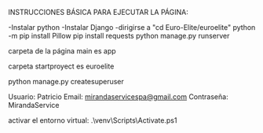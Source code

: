 INSTRUCCIONES BÁSICA PARA EJECUTAR LA PÁGINA:

-Instalar python
-Instalar Django
-dirigirse a "cd Euro-Elite/euroelite"
python -m pip install Pillow
pip install requests
python manage.py runserver


carpeta de la página main es app

carpeta startproyect es euroelite

python manage.py createsuperuser

Usuario: Patricio
Email: mirandaservicespa@gmail.com
Contraseña: MirandaService





activar el entorno virtual:
.\venv\Scripts\Activate.ps1